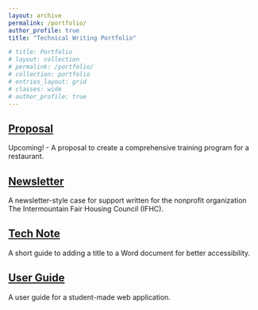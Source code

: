 ```yaml
---
layout: archive
permalink: /portfolio/
author_profile: true
title: "Technical Writing Portfolio"

# title: Portfolio
# layout: collection
# permalink: /portfolio/
# collection: portfolio
# entries_layout: grid
# classes: wide
# author_profile: true
---
```


## [Proposal](/portfolio/entry1/)
Upcoming! - A proposal to create a comprehensive training program for a restaurant.
## [Newsletter](/portfolio/entry1/)
A newsletter-style case for support written for the nonprofit organization The Intermountain Fair Housing Council (IFHC).
## [Tech Note](/portfolio/entry1/)
A short guide to adding a title to a Word document for better accessibility.
## [User Guide](/portfolio/entry1/)
A user guide for a student-made web application.
